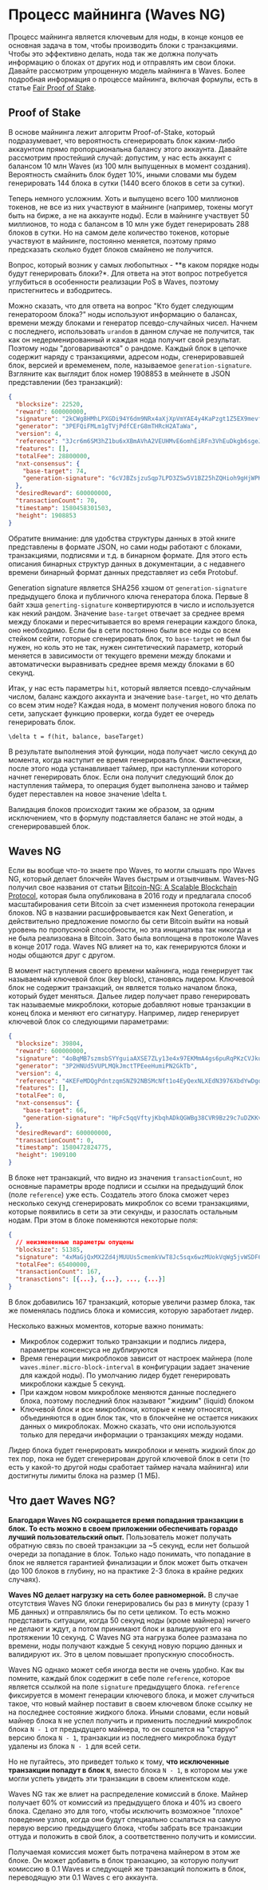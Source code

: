 # Процесс майнинга (Waves NG)

Процесс майнинга является ключевым для ноды, в конце концов ее основная задача в том, чтобы производить блоки с транзакциями. Чтобы это эффективно делать, нода так же должна получать информацию о блоках от других нод и отправлять им свои блоки. Давайте рассмотрим упрощенную модель майнинга в Waves. Более подробная информация о процессе майнинга, включая формулы, есть в статье [Fair Proof of Stake](https://forum.wavesplatform.com/uploads/default/original/1X/b9f220c13f73c3a41dff7f4523c6c4a1fc03ebf6.pdf).

## Proof of Stake

В основе майнинга лежит алгоритм Proof-of-Stake, который подразумевает, что вероятность сгенерировать блок каким-либо аккаунтом прямо пропорциональна балансу этого аккаунта. Давайте рассмотрим простейший случай: допустим, у нас есть аккаунт с балансом 10 млн Waves (из 100 млн выпущенных в момент создания). Вероятность смайнить блок будет 10%, иными словами мы будем генерировать 144 блока в сутки (1440 всего блоков в сети за сутки).

Теперь немного усложним. Хоть и выпущено всего 100 миллионов токенов, не все из них участвуют в майнинге (например, токены могут быть на бирже, а не на аккаунте ноды). Если в майнинге участвует 50 миллионов, то нода с балансом в 10 млн уже будет генерировать 288 блоков в сутки. Но на самом деле количество токенов, которые участвуют в майнинге, постоянно меняется, поэтому прямо предсказать сколько будет блоков смайнено не получится.

Вопрос, который возник у самых любопытных - **в каком порядке ноды будут генерировать блоки?*. Для ответа на этот вопрос потребуется углубиться в особенности реализации PoS в Waves, поэтому пристегнитесь и взбодритесь.

Можно сказать, что для ответа на вопрос "Кто будет следующим генератороом блока?" ноды используют информацию о балансах, времени между блоками и генератор псевдо-случайных чисел. Начнем с последнего, использовать `urandom` в данном случае не получится, так как он недерменированный и каждая нода получит свой результат. Поэтому ноды "договариваются" о рандоме. Каждый блок в цепочке содержит наряду с транзакциями, адресом ноды, сгенерировавшей блок, версией и времеменем, поле, называемое `generation-signature`. Взгляните как выглядит блок номер 1908853 в мейннете в JSON представлении (без транзакций):

```json
{
  "blocksize": 22520,
  "reward": 600000000,
  "signature": "2kCWg8HMhLPXGDi94Y6dm9NRx4aXjXpVmYAE4y4KaPzgt1Z5EX9mevfWoiBLLr1cc1TZhTSqpozUJJZ3BpA5j3oc",
  "generator": "3PEFQiFMLm1gTVjPdfCErG8mTHRcH2ATaWa",
  "version": 4,
  "reference": "3Jcr6m6SM3hZ1bu6xXBmAVhA2VEUHMvE6omhEiRFn3VhEuDkgb6sgeJUC1VNRB3vTSwPb5qh576a8DwGt3Ts72Tx",
  "features": [],
  "totalFee": 28800000,
  "nxt-consensus": {
    "base-target": 74,
    "generation-signature": "6cVJBZsjzuSqp7LPD3ZSw5V1BZ25hZQHioh9gHjWPKNq"
  },
  "desiredReward": 600000000,
  "transactionCount": 70,
  "timestamp": 1580458301503,
  "height": 1908853
}
```

Обратите внимание: для удобства структуры данных в этой книге представлены в формате JSON, но сами ноды работают с блоками, транзакциями, подписями и т.д. в бинарном формате. Для этого есть описания бинарных структур данных в документации, а с недавнего времени бинарный формат данных представляет из себя Protobuf.

Generation signature является SHA256 хэшом от `generation-signature` предыдущего блока и публичного ключа генератора блока. Первые 8 байт хэша `generting-signature` конвертируются в число и используется как некий рандом. Значение `base-target` отвечает за среднее время между блоками и пересчитывается во время генерации каждого блока, оно необходимо. Если бы в сети постоянно были все ноды со всем стейком сейти, готорые сгенерировать блок, то `base-target` не был бы нужен, но коль это не так, нужен синтетический параметр, который меняется в зависимости от текущего времени между блоками и автоматически выравнивать среднее время между блоками в 60 секунд.

Итак, у нас есть параметры `hit`, который является псевдо-случайным числом, баланс каждого аккаунта и значение `base-target`, но что делать со всем этим ноде? Каждая нода, в момент получения нового блока по сети, запускает функцию проверки, когда будет ее очередь генерировать блок.

    \delta t = f(hit, balance, baseTarget)

 В результате выполнения этой функции, нода получает число секунд до момента, когда наступит ее время генерировать блок. Фактически, после этого нода устанавливает таймер, при наступлении которого начнет генерировать блок. Если она получит следующий блок до наступления таймера, то операция будет выполнена заново и таймер будет переставлен на новое значение \delta t.

 Валидация блоков происходит таким же образом, за одним исключением, что в формулу подставляется баланс не этой ноды, а сгенерировавшей блок.

## Waves NG

Если вы вообще что-то знаете про Waves, то могли слышать про Waves NG, который делает блокчейн Waves быстрым и отзывчивым. Waves-NG получил свое названия от статьи [Bitcoin-NG: A Scalable Blockchain Protocol](https://www.usenix.org/system/files/conference/nsdi16/nsdi16-paper-eyal.pdf), которая была опубликована в 2016 году и предлагала способ масштабирования сети Bitcoin за счет изменнеия протокола генерации блоков. NG в названии расшифровывается как Next Generation, и действительно предложение помогло бы сети Bitcoin выйти на новый уровень по пропускной способности, но эта инициатива так никогда и не была реализована в Bitcoin. Зато была воплощена в протоколе Waves в конце 2017 года. Waves NG влияет на то, как генерируются блоки и ноды общаются друг с другом.

В момент наступления своего времени майнинга, нода генерирует так называемый ключевой блок (key block), становясь лидером. Ключевой блок не содержит транзакций, он является только началом блока, который будет меняться. Дальее лидер получает право генерировать так называемые микроблоки, которые добавляют новые транзакции в конец блока и меняют его сигнатуру. Например, лидер генерирует ключевой блок со следующими параметрами:

```json
{
  "blocksize": 39804,
  "reward": 600000000,
  "signature": "4oBqMB7szmsbSYYguiaAXSE7ZLy13e4x97EKMmA4gs6puRqPKzCVJkuC6Py9eTpiovhcLAYuUSsnEYAi4i73tvoA",
  "generator": "3P2HNUd5VUPLMQkJmctTPEeeHumiPN2GkTb",
  "version": 4,
  "reference": "4KEFeMDQgPdntzqmSNZ92NBSMcNft1o4EyQexNLXEdN3976XbdYwDgqaucd9gu2PJWt9tpt1wuvRcTMiiDtkZaX7",
  "features": [],
  "totalFee": 0,
  "nxt-consensus": {
    "base-target": 66,
    "generation-signature": "HpFc5qqVftyjKbqhADkQGWBg38CVR9Bz29c7uDZKKvYV"
  },
  "desiredReward": 600000000,
  "transactionCount": 0,
  "timestamp": 1580472824775,
  "height": 1909100
}
```

В блоке нет транзакций, что видно из значения `transactionCount`, но основные параметры вроде подписи и ссылки на предыдущий блок (поле `reference`) уже есть. Создатель этого блока сможет через несколько секунд сгенерировать микроблок со всеми транзакциями, которые появились в сети за эти секунды, и разослать остальным нодам. При этом в блоке поменяются некоторые поля:

```json
{
  // неизмененные параметры опущены
  "blocksize": 51385,
  "signature": "4xMaGjQxMX2Zd4jMUUUs5cmemkVwT8Jc5sqx6wzMUokVqWg5jvWSDF6SBF1P7x4UNQjYsgsCs4csa2qtRmG8j3g4",
  "totalFee": 65400000,
  "transactionCount": 167,
  "tranasctions": [{...}, {...}, ..., {...}]
}
```

В блок добавились 167 транзакций, которые увеличи размер блока, так же поменялась подпись блока и комиссия, которую заработает лидер.

Несколько важных моментов, которые важно понимать:

- Микроблок содержит только транзакции и подпись лидера, параметры консенсуса не дублируются
- Время генерации микроблоков зависит от настроек майнера (поле `waves.miner.micro-block-interval` в конфигурации задает значение для каждой ноды). По умолчанию лидер будет генерировать микроблоки каждые 5 секунд.
- При каждом новом микроблоке меняются данные последнего блока, поэтому последний блок называют "жидким" (liquid) блоком
- Ключевой блок и все микроблоки, которые к нему относятся, объединяются в один блок так, что в блокчейне не остается никаких данных о микроблоках. Можно сказать, что они используются только для передачи информации о транзакциях между нодами.

Лидер блока будет генерировать микроблоки и менять жидкий блок до тех пор, пока не будет сгенерирован другой ключевой блок в сети (то есть у какой-то другой ноды сработает таймер начала майнинга) или достигнуты лимиты блока на размер (1 МБ).

## Что дает Waves NG? 

**Благодаря Waves NG сокращается время попадания транзакции в блок. То есть можно в своем приложении обеспечивать гораздо лучший пользовательский опыт.** Пользователь может получать обратную связь по своей транзакции за ~5 секунд, если нет большой очереди за попадание в блок. Только надо понимать, что попадание в блок не является гарантией финализации и блок может быть откачен (до 100 блоков в глубину, но на практике 2-3 блока в крайне редких случаях).

**Waves NG делает нагрузку на сеть более равномерной.** В случае отсутствия Waves NG блоки генерировались бы раз в минуту (сразу 1 МБ данных) и отправлялись бы по сети целиком. То есть можно представить ситуации, когда 50 секунд ноды (кроме майнера) ничего не делают и ждут, а потом принимают блок и валидируют его на протяжении 10 секунд. С Waves NG эта нагрузка более размазана по времени, ноды получают каждые 5 секунд новую порцию данных и валидируют их. Это в целом повышает пропускную способность.

Waves NG однако может себя иногда вести не очень удобно. Как вы помните, каждый блок содержит в себе поле `reference`, которое является ссылкой на поле `signature` предыдущего блока. `reference` фиксируется в момент генерации ключевого блока, и может случиться такое, что новый майнер поставит в своем ключевом блоке ссылку не на последнее состояние жидкого блока. Иными словами, если новый майнер блока `N` не успел получить и применить последний микроблок блока `N - 1` от предыдущего майнера, то он сошлется на "старую" версию блока `N - 1`, транзакции из последнего микроблока будут удалены из блока `N - 1` для всей сети.

Но не пугайтесь, это приведет только к тому, **что исключенные транзакции попадут в блок `N`**, вместо блока `N - 1`, в котором мы уже могли успеть увидеть эти транзакции в своем клиентском коде.

Waves NG так же влиет на распределение комиссий в блоке. Майнер получает 60% от комиссий из предыдущего блока и 40% из своего блока. Сделано это для того, чтобы исключить возможное "плохое" поведение узлов, когда они будут специально ссылаться на самую первую версию предыдущего блока, чтобы забрать все транзакции оттуда и положить в свой блок, а соответственно получить и комиссии.

Получаемая комиссия может быть потрачена майнером в этом же блоке. Он может добавить в блок транзакцию, за которую получит комиссию в 0.1 Waves и следующей же транзакций положить в блок, переводящую эти 0.1 Waves с его аккаунта.
